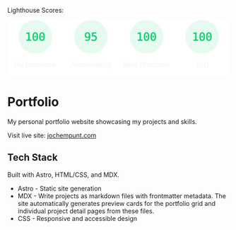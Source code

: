 
Lighthouse Scores:

![Lighthouse](./assets/lighthouse-scores.svg)


# Portfolio

My personal portfolio website showcasing my projects and skills.

Visit live site:
[jochempunt.com](https://jochempunt.com/)

## Tech Stack
Built with Astro, HTML/CSS, and MDX.

- Astro - Static site generation
- MDX - Write projects as markdown files with frontmatter metadata. The site automatically generates preview cards for the portfolio grid and individual project detail pages from these files.
- CSS - Responsive and accessible design